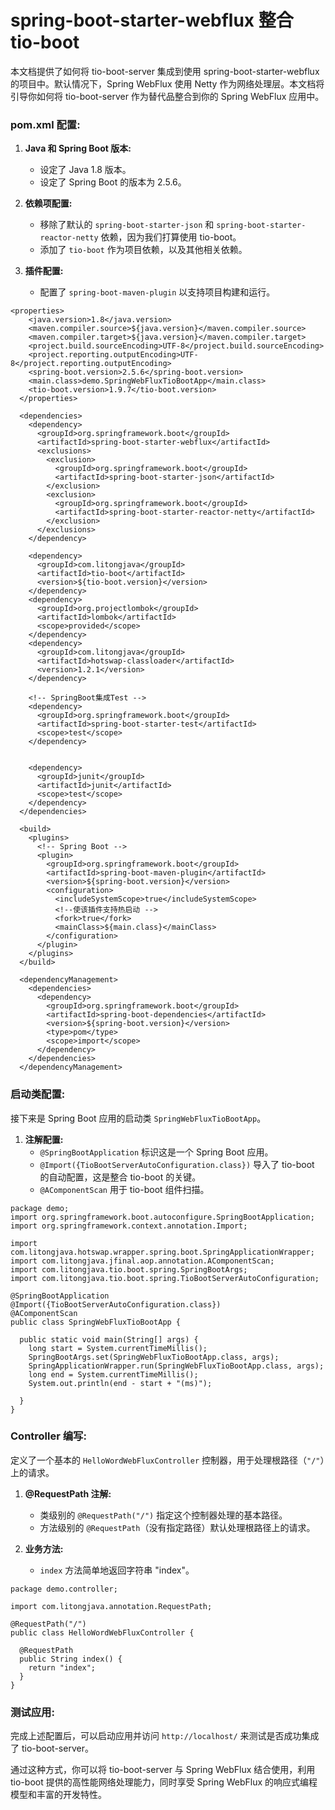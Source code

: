 # spring-boot-starter-webflux 整合 tio-boot

本文档提供了如何将 tio-boot-server 集成到使用 spring-boot-starter-webflux 的项目中。默认情况下，Spring WebFlux 使用 Netty 作为网络处理层。本文档将引导你如何将 tio-boot-server 作为替代品整合到你的 Spring WebFlux 应用中。

### pom.xml 配置:

1. **Java 和 Spring Boot 版本:**
   - 设定了 Java 1.8 版本。
   - 设定了 Spring Boot 的版本为 2.5.6。
2. **依赖项配置:**

   - 移除了默认的 `spring-boot-starter-json` 和 `spring-boot-starter-reactor-netty` 依赖，因为我们打算使用 tio-boot。
   - 添加了 `tio-boot` 作为项目依赖，以及其他相关依赖。

3. **插件配置:**
   - 配置了 `spring-boot-maven-plugin` 以支持项目构建和运行。

```
<properties>
    <java.version>1.8</java.version>
    <maven.compiler.source>${java.version}</maven.compiler.source>
    <maven.compiler.target>${java.version}</maven.compiler.target>
    <project.build.sourceEncoding>UTF-8</project.build.sourceEncoding>
    <project.reporting.outputEncoding>UTF-8</project.reporting.outputEncoding>
    <spring-boot.version>2.5.6</spring-boot.version>
    <main.class>demo.SpringWebFluxTioBootApp</main.class>
    <tio-boot.version>1.9.7</tio-boot.version>
  </properties>

  <dependencies>
    <dependency>
      <groupId>org.springframework.boot</groupId>
      <artifactId>spring-boot-starter-webflux</artifactId>
      <exclusions>
        <exclusion>
          <groupId>org.springframework.boot</groupId>
          <artifactId>spring-boot-starter-json</artifactId>
        </exclusion>
        <exclusion>
          <groupId>org.springframework.boot</groupId>
          <artifactId>spring-boot-starter-reactor-netty</artifactId>
        </exclusion>
      </exclusions>
    </dependency>

    <dependency>
      <groupId>com.litongjava</groupId>
      <artifactId>tio-boot</artifactId>
      <version>${tio-boot.version}</version>
    </dependency>
    <dependency>
      <groupId>org.projectlombok</groupId>
      <artifactId>lombok</artifactId>
      <scope>provided</scope>
    </dependency>
    <dependency>
      <groupId>com.litongjava</groupId>
      <artifactId>hotswap-classloader</artifactId>
      <version>1.2.1</version>
    </dependency>

    <!-- SpringBoot集成Test -->
    <dependency>
      <groupId>org.springframework.boot</groupId>
      <artifactId>spring-boot-starter-test</artifactId>
      <scope>test</scope>
    </dependency>


    <dependency>
      <groupId>junit</groupId>
      <artifactId>junit</artifactId>
      <scope>test</scope>
    </dependency>
  </dependencies>

  <build>
    <plugins>
      <!-- Spring Boot -->
      <plugin>
        <groupId>org.springframework.boot</groupId>
        <artifactId>spring-boot-maven-plugin</artifactId>
        <version>${spring-boot.version}</version>
        <configuration>
          <includeSystemScope>true</includeSystemScope>
          <!--使该插件支持热启动 -->
          <fork>true</fork>
          <mainClass>${main.class}</mainClass>
        </configuration>
      </plugin>
    </plugins>
  </build>

  <dependencyManagement>
    <dependencies>
      <dependency>
        <groupId>org.springframework.boot</groupId>
        <artifactId>spring-boot-dependencies</artifactId>
        <version>${spring-boot.version}</version>
        <type>pom</type>
        <scope>import</scope>
      </dependency>
    </dependencies>
  </dependencyManagement>
```

### 启动类配置:

接下来是 Spring Boot 应用的启动类 `SpringWebFluxTioBootApp`。

1. **注解配置:**
   - `@SpringBootApplication` 标识这是一个 Spring Boot 应用。
   - `@Import({TioBootServerAutoConfiguration.class})` 导入了 tio-boot 的自动配置，这是整合 tio-boot 的关键。
   - `@AComponentScan` 用于 tio-boot 组件扫描。

```
package demo;
import org.springframework.boot.autoconfigure.SpringBootApplication;
import org.springframework.context.annotation.Import;

import com.litongjava.hotswap.wrapper.spring.boot.SpringApplicationWrapper;
import com.litongjava.jfinal.aop.annotation.AComponentScan;
import com.litongjava.tio.boot.spring.SpringBootArgs;
import com.litongjava.tio.boot.spring.TioBootServerAutoConfiguration;

@SpringBootApplication
@Import({TioBootServerAutoConfiguration.class})
@AComponentScan
public class SpringWebFluxTioBootApp {

  public static void main(String[] args) {
    long start = System.currentTimeMillis();
    SpringBootArgs.set(SpringWebFluxTioBootApp.class, args);
    SpringApplicationWrapper.run(SpringWebFluxTioBootApp.class, args);
    long end = System.currentTimeMillis();
    System.out.println(end - start + "(ms)");

  }
}
```

### Controller 编写:

定义了一个基本的 `HelloWordWebFluxController` 控制器，用于处理根路径（`"/"`）上的请求。

1. **@RequestPath 注解:**

   - 类级别的 `@RequestPath("/")` 指定这个控制器处理的基本路径。
   - 方法级别的 `@RequestPath`（没有指定路径）默认处理根路径上的请求。

2. **业务方法:**
   - `index` 方法简单地返回字符串 "index"。

```
package demo.controller;

import com.litongjava.annotation.RequestPath;

@RequestPath("/")
public class HelloWordWebFluxController {

  @RequestPath
  public String index() {
    return "index";
  }
}
```

### 测试应用:

完成上述配置后，可以启动应用并访问 `http://localhost/` 来测试是否成功集成了 tio-boot-server。

通过这种方式，你可以将 tio-boot-server 与 Spring WebFlux 结合使用，利用 tio-boot 提供的高性能网络处理能力，同时享受 Spring WebFlux 的响应式编程模型和丰富的开发特性。

